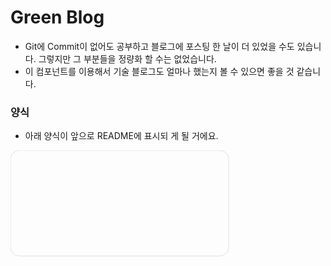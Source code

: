
# Green Blog
- Git에 Commit이 없어도 공부하고 블로그에 포스팅 한 날이 더 있었을 수도 있습니다. 그렇지만 그 부분들을 정량화 할 수는 없었습니다.
- 이 컴포넌트를 이용해서 기술 블로그도 얼마나 했는지 볼 수 있으면 좋을 것 같습니다. 

### 양식
- 아래 양식이 앞으로 README에 표시되 게 될 거에요. 


<svg xmlns="http://www.w3.org/2000/svg" xmlns:xlink="http://www.w3.org/1999/xlink" width="350" height="170" viewBox="0 0 350 170">
  <style type="text/css">
      <![CDATA[
          @import url('https://fonts.googleapis.com/css2?family=Noto+Sans+KR:wght@300;400;500;700&display=block');
          @keyframes fadeIn {
              0% { opacity: 0; }
              40% { opacity: 0; }
              100% { opacity: 1; }
          }
          .zandi {
              opacity: 0;
              animation: fadeIn 0.5s ease-in-out forwards;
          }
          #handle {
              opacity: 0;
              animation: fadeIn 0.5s ease-in-out forwards;
          }
          #tier {
              opacity: 0;
              animation: fadeIn 0.5s ease-in-out forwards;
          }
      ]]>
  </style>
  <defs>
      <clipPath id="clip-Gold_-_1">
      <rect width="350" height="170"/>
      </clipPath>
  </defs>
  <g id="zandies">
      <rect id="background" width="349" height="169" rx="14" fill="#fdfdfd" style="stroke-width:0.5; stroke:#bfbfbf;"/>
      <text id="handle" transform="translate(23 32)" fill="#34E678" font-size="14" font-family="NotoSansKR-Black, Noto Sans KR" font-weight="800" style="animation-delay:100ms">Chicken Blog</text>      <rect class="zandi" width="15" height="15" rx="4"transform="translate(23 44)" fill="#D9FDCE"style="animation-delay:500ms"/>
      <rect class="zandi" width="15" height="15" rx="4"transform="translate(23 60)" fill="#F0F5F3"style="animation-delay:554ms"/>
      <rect class="zandi" width="15" height="15" rx="4"transform="translate(23 76)" fill="#D9FDCE"style="animation-delay:608ms"/>
      <rect class="zandi" width="15" height="15" rx="4"transform="translate(23 92)" fill="#D9FDCE"style="animation-delay:662ms"/>
      <rect class="zandi" width="15" height="15" rx="4"transform="translate(23 108)" fill="#D9FDCE"style="animation-delay:716ms"/>
      <rect class="zandi" width="15" height="15" rx="4"transform="translate(23 124)" fill="#F0F5F3"style="animation-delay:770ms"/>
      <rect class="zandi" width="15" height="15" rx="4"transform="translate(23 140)" fill="#D9FDCE"style="animation-delay:824ms"/>
      <rect class="zandi" width="15" height="15" rx="4"transform="translate(40 44)" fill="#F0F5F3"style="animation-delay:528ms"/>
      <rect class="zandi" width="15" height="15" rx="4"transform="translate(40 60)" fill="#D9FDCE"style="animation-delay:582ms"/>
      <rect class="zandi" width="15" height="15" rx="4"transform="translate(40 76)" fill="#F0F5F3"style="animation-delay:636ms"/>
      <rect class="zandi" width="15" height="15" rx="4"transform="translate(40 92)" fill="#F0F5F3"style="animation-delay:690ms"/>
      <rect class="zandi" width="15" height="15" rx="4"transform="translate(40 108)" fill="#F0F5F3"style="animation-delay:744ms"/>
      <rect class="zandi" width="15" height="15" rx="4"transform="translate(40 124)" fill="#D9FDCE"style="animation-delay:798ms"/>
      <rect class="zandi" width="15" height="15" rx="4"transform="translate(40 140)" fill="#D9FDCE"style="animation-delay:852ms"/>
      <rect class="zandi" width="15" height="15" rx="4"transform="translate(57 44)" fill="#F0F5F3"style="animation-delay:556ms"/>
      <rect class="zandi" width="15" height="15" rx="4"transform="translate(57 60)" fill="#F0F5F3"style="animation-delay:610ms"/>
      <rect class="zandi" width="15" height="15" rx="4"transform="translate(57 76)" fill="#A5FCB6"style="animation-delay:664ms"/>
      <rect class="zandi" width="15" height="15" rx="4"transform="translate(57 92)" fill="#D9FDCE"style="animation-delay:718ms"/>
      <rect class="zandi" width="15" height="15" rx="4"transform="translate(57 108)" fill="#A5FCB6"style="animation-delay:772ms"/>
      <rect class="zandi" width="15" height="15" rx="4"transform="translate(57 124)" fill="#A5FCB6"style="animation-delay:826ms"/>
      <rect class="zandi" width="15" height="15" rx="4"transform="translate(57 140)" fill="#F0F5F3"style="animation-delay:880ms"/>
      <rect class="zandi" width="15" height="15" rx="4"transform="translate(74 44)" fill="#F0F5F3"style="animation-delay:584ms"/>
      <rect class="zandi" width="15" height="15" rx="4"transform="translate(74 60)" fill="#F0F5F3"style="animation-delay:638ms"/>
      <rect class="zandi" width="15" height="15" rx="4"transform="translate(74 76)" fill="#D9FDCE"style="animation-delay:692ms"/>
      <rect class="zandi" width="15" height="15" rx="4"transform="translate(74 92)" fill="#60EFB2"style="animation-delay:746ms"/>
      <rect class="zandi" width="15" height="15" rx="4"transform="translate(74 108)" fill="#A5FCB6"style="animation-delay:800ms"/>
      <rect class="zandi" width="15" height="15" rx="4"transform="translate(74 124)" fill="#A5FCB6"style="animation-delay:854ms"/>
      <rect class="zandi" width="15" height="15" rx="4"transform="translate(74 140)" fill="#F0F5F3"style="animation-delay:908ms"/>
      <rect class="zandi" width="15" height="15" rx="4"transform="translate(91 44)" fill="#D9FDCE"style="animation-delay:612ms"/>
      <rect class="zandi" width="15" height="15" rx="4"transform="translate(91 60)" fill="#D9FDCE"style="animation-delay:666ms"/>
      <rect class="zandi" width="15" height="15" rx="4"transform="translate(91 76)" fill="#A5FCB6"style="animation-delay:720ms"/>
      <rect class="zandi" width="15" height="15" rx="4"transform="translate(91 92)" fill="#A5FCB6"style="animation-delay:774ms"/>
      <rect class="zandi" width="15" height="15" rx="4"transform="translate(91 108)" fill="#F0F5F3"style="animation-delay:828ms"/>
      <rect class="zandi" width="15" height="15" rx="4"transform="translate(91 124)" fill="#F0F5F3"style="animation-delay:882ms"/>
      <rect class="zandi" width="15" height="15" rx="4"transform="translate(91 140)" fill="#F0F5F3"style="animation-delay:936ms"/>
      <rect class="zandi" width="15" height="15" rx="4"transform="translate(108 44)" fill="#D9FDCE"style="animation-delay:640ms"/>
      <rect class="zandi" width="15" height="15" rx="4"transform="translate(108 60)" fill="#F0F5F3"style="animation-delay:694ms"/>
      <rect class="zandi" width="15" height="15" rx="4"transform="translate(108 76)" fill="#D9FDCE"style="animation-delay:748ms"/>
      <rect class="zandi" width="15" height="15" rx="4"transform="translate(108 92)" fill="#D9FDCE"style="animation-delay:802ms"/>
      <rect class="zandi" width="15" height="15" rx="4"transform="translate(108 108)" fill="#F0F5F3"style="animation-delay:856ms"/>
      <rect class="zandi" width="15" height="15" rx="4"transform="translate(108 124)" fill="#F0F5F3"style="animation-delay:910ms"/>
      <rect class="zandi" width="15" height="15" rx="4"transform="translate(108 140)" fill="#F0F5F3"style="animation-delay:964ms"/>
      <rect class="zandi" width="15" height="15" rx="4"transform="translate(125 44)" fill="#A5FCB6"style="animation-delay:668ms"/>
      <rect class="zandi" width="15" height="15" rx="4"transform="translate(125 60)" fill="#F0F5F3"style="animation-delay:722ms"/>
      <rect class="zandi" width="15" height="15" rx="4"transform="translate(125 76)" fill="#D9FDCE"style="animation-delay:776ms"/>
      <rect class="zandi" width="15" height="15" rx="4"transform="translate(125 92)" fill="#D9FDCE"style="animation-delay:830ms"/>
      <rect class="zandi" width="15" height="15" rx="4"transform="translate(125 108)" fill="#F0F5F3"style="animation-delay:884ms"/>
      <rect class="zandi" width="15" height="15" rx="4"transform="translate(125 124)" fill="#D9FDCE"style="animation-delay:938ms"/>
      <rect class="zandi" width="15" height="15" rx="4"transform="translate(125 140)" fill="#D9FDCE"style="animation-delay:992ms"/>
      <rect class="zandi" width="15" height="15" rx="4"transform="translate(142 44)" fill="#F0F5F3"style="animation-delay:696ms"/>
      <rect class="zandi" width="15" height="15" rx="4"transform="translate(142 60)" fill="#D9FDCE"style="animation-delay:750ms"/>
      <rect class="zandi" width="15" height="15" rx="4"transform="translate(142 76)" fill="#D9FDCE"style="animation-delay:804ms"/>
      <rect class="zandi" width="15" height="15" rx="4"transform="translate(142 92)" fill="#F0F5F3"style="animation-delay:858ms"/>
      <rect class="zandi" width="15" height="15" rx="4"transform="translate(142 108)" fill="#F0F5F3"style="animation-delay:912ms"/>
      <rect class="zandi" width="15" height="15" rx="4"transform="translate(142 124)" fill="#F0F5F3"style="animation-delay:966ms"/>
      <rect class="zandi" width="15" height="15" rx="4"transform="translate(142 140)" fill="#D9FDCE"style="animation-delay:1020ms"/>
      <rect class="zandi" width="15" height="15" rx="4"transform="translate(159 44)" fill="#D9FDCE"style="animation-delay:724ms"/>
      <rect class="zandi" width="15" height="15" rx="4"transform="translate(159 60)" fill="#F0F5F3"style="animation-delay:778ms"/>
      <rect class="zandi" width="15" height="15" rx="4"transform="translate(159 76)" fill="#D9FDCE"style="animation-delay:832ms"/>
      <rect class="zandi" width="15" height="15" rx="4"transform="translate(159 92)" fill="#D9FDCE"style="animation-delay:886ms"/>
      <rect class="zandi" width="15" height="15" rx="4"transform="translate(159 108)" fill="#D9FDCE"style="animation-delay:940ms"/>
      <rect class="zandi" width="15" height="15" rx="4"transform="translate(159 124)" fill="#F0F5F3"style="animation-delay:994ms"/>
      <rect class="zandi" width="15" height="15" rx="4"transform="translate(159 140)" fill="#D9FDCE"style="animation-delay:1048ms"/>
      <rect class="zandi" width="15" height="15" rx="4"transform="translate(176 44)" fill="#D9FDCE"style="animation-delay:752ms"/>
      <rect class="zandi" width="15" height="15" rx="4"transform="translate(176 60)" fill="#F0F5F3"style="animation-delay:806ms"/>
      <rect class="zandi" width="15" height="15" rx="4"transform="translate(176 76)" fill="#D9FDCE"style="animation-delay:860ms"/>
      <rect class="zandi" width="15" height="15" rx="4"transform="translate(176 92)" fill="#D9FDCE"style="animation-delay:914ms"/>
      <rect class="zandi" width="15" height="15" rx="4"transform="translate(176 108)" fill="#F0F5F3"style="animation-delay:968ms"/>
      <rect class="zandi" width="15" height="15" rx="4"transform="translate(176 124)" fill="#D9FDCE"style="animation-delay:1022ms"/>
      <rect class="zandi" width="15" height="15" rx="4"transform="translate(176 140)" fill="#F0F5F3"style="animation-delay:1076ms"/>
      <rect class="zandi" width="15" height="15" rx="4"transform="translate(193 44)" fill="#F0F5F3"style="animation-delay:780ms"/>
      <rect class="zandi" width="15" height="15" rx="4"transform="translate(193 60)" fill="#F0F5F3"style="animation-delay:834ms"/>
      <rect class="zandi" width="15" height="15" rx="4"transform="translate(193 76)" fill="#F0F5F3"style="animation-delay:888ms"/>
      <rect class="zandi" width="15" height="15" rx="4"transform="translate(193 92)" fill="#F0F5F3"style="animation-delay:942ms"/>
      <rect class="zandi" width="15" height="15" rx="4"transform="translate(193 108)" fill="#D9FDCE"style="animation-delay:996ms"/>
      <rect class="zandi" width="15" height="15" rx="4"transform="translate(193 124)" fill="#D9FDCE"style="animation-delay:1050ms"/>
      <rect class="zandi" width="15" height="15" rx="4"transform="translate(193 140)" fill="#D9FDCE"style="animation-delay:1104ms"/>
      <rect class="zandi" width="15" height="15" rx="4"transform="translate(210 44)" fill="#D9FDCE"style="animation-delay:808ms"/>
      <rect class="zandi" width="15" height="15" rx="4"transform="translate(210 60)" fill="#F0F5F3"style="animation-delay:862ms"/>
      <rect class="zandi" width="15" height="15" rx="4"transform="translate(210 76)" fill="#D9FDCE"style="animation-delay:916ms"/>
      <rect class="zandi" width="15" height="15" rx="4"transform="translate(210 92)" fill="#F0F5F3"style="animation-delay:970ms"/>
      <rect class="zandi" width="15" height="15" rx="4"transform="translate(210 108)" fill="#F0F5F3"style="animation-delay:1024ms"/>
      <rect class="zandi" width="15" height="15" rx="4"transform="translate(210 124)" fill="#F0F5F3"style="animation-delay:1078ms"/>
      <rect class="zandi" width="15" height="15" rx="4"transform="translate(210 140)" fill="#D9FDCE"style="animation-delay:1132ms"/>
      <rect class="zandi" width="15" height="15" rx="4"transform="translate(227 44)" fill="#D9FDCE"style="animation-delay:836ms"/>
      <rect class="zandi" width="15" height="15" rx="4"transform="translate(227 60)" fill="#D9FDCE"style="animation-delay:890ms"/>
      <rect class="zandi" width="15" height="15" rx="4"transform="translate(227 76)" fill="#D9FDCE"style="animation-delay:944ms"/>
      <rect class="zandi" width="15" height="15" rx="4"transform="translate(227 92)" fill="#D9FDCE"style="animation-delay:998ms"/>
      <rect class="zandi" width="15" height="15" rx="4"transform="translate(227 108)" fill="#D9FDCE"style="animation-delay:1052ms"/>
      <rect class="zandi" width="15" height="15" rx="4"transform="translate(227 124)" fill="#F0F5F3"style="animation-delay:1106ms"/>
      <rect class="zandi" width="15" height="15" rx="4"transform="translate(227 140)" fill="#D9FDCE"style="animation-delay:1160ms"/>
      <rect class="zandi" width="15" height="15" rx="4"transform="translate(244 44)" fill="#F0F5F3"style="animation-delay:864ms"/>
      <rect class="zandi" width="15" height="15" rx="4"transform="translate(244 60)" fill="#F0F5F3"style="animation-delay:918ms"/>
      <rect class="zandi" width="15" height="15" rx="4"transform="translate(244 76)" fill="#F0F5F3"style="animation-delay:972ms"/>
      <rect class="zandi" width="15" height="15" rx="4"transform="translate(244 92)" fill="#F0F5F3"style="animation-delay:1026ms"/>
      <rect class="zandi" width="15" height="15" rx="4"transform="translate(244 108)" fill="#F0F5F3"style="animation-delay:1080ms"/>
      <rect class="zandi" width="15" height="15" rx="4"transform="translate(244 124)" fill="#F0F5F3"style="animation-delay:1134ms"/>
      <rect class="zandi" width="15" height="15" rx="4"transform="translate(244 140)" fill="#F0F5F3"style="animation-delay:1188ms"/>
      <rect class="zandi" width="15" height="15" rx="4"transform="translate(261 44)" fill="#F0F5F3"style="animation-delay:892ms"/>
      <rect class="zandi" width="15" height="15" rx="4"transform="translate(261 60)" fill="#F0F5F3"style="animation-delay:946ms"/>
      <rect class="zandi" width="15" height="15" rx="4"transform="translate(261 76)" fill="#F0F5F3"style="animation-delay:1000ms"/>
      <rect class="zandi" width="15" height="15" rx="4"transform="translate(261 92)" fill="#F0F5F3"style="animation-delay:1054ms"/>
      <rect class="zandi" width="15" height="15" rx="4"transform="translate(261 108)" fill="#F0F5F3"style="animation-delay:1108ms"/>
      <rect class="zandi" width="15" height="15" rx="4"transform="translate(261 124)" fill="#F0F5F3"style="animation-delay:1162ms"/>
      <rect class="zandi" width="15" height="15" rx="4"transform="translate(261 140)" fill="#D9FDCE"style="animation-delay:1216ms"/>
      <rect class="zandi" width="15" height="15" rx="4"transform="translate(278 44)" fill="#D9FDCE"style="animation-delay:920ms"/>
      <rect class="zandi" width="15" height="15" rx="4"transform="translate(278 60)" fill="#F0F5F3"style="animation-delay:974ms"/>
      <rect class="zandi" width="15" height="15" rx="4"transform="translate(278 76)" fill="#F0F5F3"style="animation-delay:1028ms"/>
      <rect class="zandi" width="15" height="15" rx="4"transform="translate(278 92)" fill="#D9FDCE"style="animation-delay:1082ms"/>
      <rect class="zandi" width="15" height="15" rx="4"transform="translate(278 108)" fill="#D9FDCE"style="animation-delay:1136ms"/>
      <rect class="zandi" width="15" height="15" rx="4"transform="translate(278 124)" fill="#D9FDCE"style="animation-delay:1190ms"/>
      <rect class="zandi" width="15" height="15" rx="4"transform="translate(278 140)" fill="#D9FDCE"style="animation-delay:1244ms"/>
      <rect class="zandi" width="15" height="15" rx="4"transform="translate(295 44)" fill="#F0F5F3"style="animation-delay:948ms"/>
      <rect class="zandi" width="15" height="15" rx="4"transform="translate(295 60)" fill="#D9FDCE"style="animation-delay:1002ms"/>
      <rect class="zandi" width="15" height="15" rx="4"transform="translate(295 76)" fill="#F0F5F3"style="animation-delay:1056ms"/>
      <rect class="zandi" width="15" height="15" rx="4"transform="translate(295 92)" fill="#F0F5F3"style="animation-delay:1110ms"/>
      <rect class="zandi" width="15" height="15" rx="4"transform="translate(295 108)" fill="#D9FDCE"style="animation-delay:1164ms"/>
      <rect class="zandi" width="15" height="15" rx="4"transform="translate(295 124)" fill="#F0F5F3"style="animation-delay:1218ms"/>
      <rect class="zandi" width="15" height="15" rx="4"transform="translate(295 140)" fill="#D9FDCE"style="animation-delay:1272ms"/>
      <rect class="zandi" width="15" height="15" rx="4"transform="translate(312 44)" fill="#D9FDCE"style="animation-delay:976ms"/>
      <rect class="zandi" width="15" height="15" rx="4"transform="translate(312 60)" fill="#D9FDCE"style="animation-delay:1030ms"/>
      <rect class="zandi" width="15" height="15" rx="4"transform="translate(312 76)" fill="#D9FDCE"style="animation-delay:1084ms"/>
      <rect class="zandi" width="15" height="15" rx="4"transform="translate(312 92)" fill="#D9FDCE"style="animation-delay:1138ms"/>
      <rect class="zandi" width="15" height="15" rx="4"transform="translate(312 108)" fill="#D9FDCE"style="animation-delay:1192ms"/>
      <rect class="zandi" width="15" height="15" rx="4"transform="translate(312 124)" fill="#F0F5F3"style="animation-delay:1246ms"/>
      <rect class="zandi" width="15" height="15" rx="4"transform="translate(312 140)" fill="#F0F5F3"style="animation-delay:1300ms"/>
      <rect class="zandi" width="15" height="15" rx="4"transform="translate(329 44)" fill="#D9FDCE"style="animation-delay:1004ms"/>
  </g>
</svg>